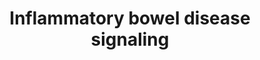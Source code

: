 ---
annotations:
- id: PW:0000013
  parent: disease pathway
  type: Pathway Ontology
  value: disease pathway
- id: CL:0000546
  parent: native cell
  type: Cell Type Ontology
  value: T-helper 2 cell
- id: DOID:8778
  type: Disease Ontology
  value: Crohn's disease
- id: PW:0000617
  parent: signaling pathway
  type: Pathway Ontology
  value: altered cytokine mediated signaling pathway
- id: CL:0000545
  parent: native cell
  type: Cell Type Ontology
  value: T-helper 1 cell
- id: DOID:0050589
  type: Disease Ontology
  value: inflammatory bowel disease
- id: DOID:0050589
  type: Disease Ontology
  value: inflammatory bowel disease
- id: PW:0000907
  parent: signaling pathway
  type: Pathway Ontology
  value: interleukin-2 signaling pathway
- id: PW:0000541
  parent: signaling pathway
  type: Pathway Ontology
  value: signaling pathway involving second messengers
- id: CL:0000895
  parent: native cell
  type: Cell Type Ontology
  value: naive thymus-derived CD4-positive, alpha-beta T cell
- id: CL:0009038
  parent: native cell
  type: Cell Type Ontology
  value: colon macrophage
- id: CL:0000235
  parent: native cell
  type: Cell Type Ontology
  value: macrophage
- id: CL:0000542
  parent: native cell
  type: Cell Type Ontology
  value: lymphocyte
- id: PW:0000814
  parent: signaling pathway
  type: Pathway Ontology
  value: Toll-like receptor signaling pathway
- id: CL:0000899
  parent: native cell
  type: Cell Type Ontology
  value: T-helper 17 cell
- id: DOID:8577
  type: Disease Ontology
  value: ulcerative colitis
- id: DOID:5353
  type: Disease Ontology
  value: colonic disease
- id: PW:0000913
  parent: signaling pathway
  type: Pathway Ontology
  value: interleukin-12 family mediated signaling pathway
- id: DOID:2914
  type: Disease Ontology
  value: immune system disease
- id: CL:0000145
  parent: native cell
  type: Cell Type Ontology
  value: professional antigen presenting cell
- id: DOID:0060180
  type: Disease Ontology
  value: colitis
authors:
- ZDLech
- JPippi
- Andra
- Susan
- ImkeGrutters
- Egonw
- Eweitz
- Mkutmon
citedin:
- link: PMC12034122
  title: Characterization and comparative profiling of piRNAs in serum biopsies of
    pediatric Wilms tumor patients (2025)
- link: PMC12301734
  title: Investigating Transcriptional Age Acceleration in Inflammatory Skin Diseases
communities: []
description: 'Pathway representing the inflammatory bowel disease showing steps leading
  to Crohn''s disease and ulcerative colitis.  '
last-edited: 2024-05-31
ndex: null
organisms:
- Homo sapiens
redirect_from:
- /index.php/Pathway:WP5198
- /instance/WP5198
- /instance/WP5198_r130805
revision: r130805
schema-jsonld:
- '@context': https://schema.org/
  '@id': https://wikipathways.github.io/pathways/WP5198.html
  '@type': Dataset
  creator:
    '@type': Organization
    name: WikiPathways
  description: 'Pathway representing the inflammatory bowel disease showing steps
    leading to Crohn''s disease and ulcerative colitis.  '
  keywords:
  - AP1
  - FOXP3
  - GATA3
  - IFNG
  - IFNGR1
  - IL-4RA
  - IL1
  - IL10
  - IL12
  - IL12RB1
  - IL12RB2
  - IL13
  - IL17
  - IL18
  - IL18RAP
  - IL2
  - IL21
  - IL21R
  - IL22
  - IL23A
  - IL23R
  - IL2RG
  - IL4
  - IL5
  - IL6
  - MDP
  - MHC class 2
  - NF-kB
  - NFATC1
  - NFKB1
  - NOD2
  - Peptidoglycan
  - RORA
  - RORC
  - SMAD2
  - STAT1
  - STAT3
  - STAT4
  - STAT6
  - T-bet
  - TGFB
  - TGFB1
  - TLR2
  - TLR4
  - TLR5
  - TNF
  - TNFA
  - c-MAF
  license: CC0
  name: Inflammatory bowel disease signaling
seo: CreativeWork
title: Inflammatory bowel disease signaling
wpid: WP5198
---